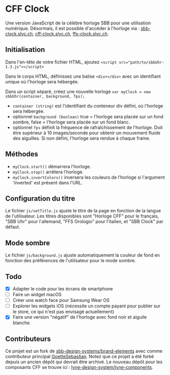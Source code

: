 # CFF Clock

Une version JavaScript de la célèbre horloge SBB pour une utilisation numérique. Désormais, il est possible d'accéder à l'horloge via : [sbb-clock.slyc.ch](http://sbb-clock.slyc.ch), [cff-clock.slyc.ch](http://cff-clock.slyc.ch), [ffs-clock.slyc.ch](http://ffs-clock.slyc.ch).

## Initialisation

Dans l'en-tête de votre fichier HTML, ajoutez `<script src="path/to/sbbUhr-1.3.js"></script>`

Dans le corps HTML, définissez une balise `<div></div>` avec un identifiant unique où l'horloge sera hébergée.

Dans un script séparé, créez une nouvelle horloge `var myClock = new sbbUhr(container, background, fps);`

- `container (string)` est l'identifiant du conteneur div défini, où l'horloge sera hébergée.
- optionnel `background (boolean)` true = l'horloge sera placée sur un fond sombre, false = l'horloge sera placée sur un fond blanc.
- optionnel `fps` définit la fréquence de rafraîchissement de l'horloge. Doit être supérieur à 10 images/seconde pour obtenir un mouvement fluide des aiguilles. Si non défini, l'horloge sera rendue à chaque frame.

## Méthodes

- `myClock.start()` démarrera l'horloge.
- `myClock.stop()` arrêtera l'horloge.
- `myClock.invertColors()` inversera les couleurs de l'horloge si l'argument 'inverted' est présent dans l'URL.

## Configuration du titre

Le fichier `js/setTitle.js` ajuste le titre de la page en fonction de la langue de l'utilisateur. Les titres disponibles sont "Horloge CFF" pour le français, "SBB Uhr" pour l'allemand, "FFS Orologio" pour l'italien, et "SBB Clock" par défaut.

## Mode sombre

Le fichier `js/background.js` ajuste automatiquement la couleur de fond en fonction des préférences de l'utilisateur pour le mode sombre.

## Todo

- [x] Adapter le code pour les écrans de smartphone
- [ ] Faire un widget macOS
- [ ] Créer une watch face pour Samsung Wear OS
- [ ] Explorer les widgets iOS (nécessite un compte payant pour publier sur le store, ce qui n'est pas envisagé actuellement)
- [x] Faire une version "négatif" de l'horloge avec fond noir et aiguile blanche.

## Contributeurs

Ce projet est un fork de [sbb-design-systems/brand-elements](https://github.com/sbb-design-systems/brand-elements) avec comme contributeur principal [GoetteSebastian](https://github.com/GoetteSebastian). Notez que ce projet a été forké depuis un ancien dépôt qui devrait être archivé. Le nouveau dépôt pour les composants CFF se trouve ici : [lyne-design-system/lyne-components](https://github.com/lyne-design-system/lyne-components).